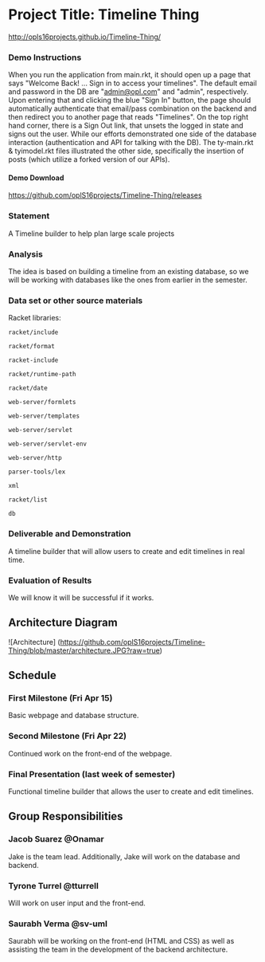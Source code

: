 # Project Title: Timeline Thing
http://opls16projects.github.io/Timeline-Thing/

### Demo Instructions
When you run the application from main.rkt, it should open up a page that says "Welcome Back! ... Sign in to access your timelines". The default email and password in the DB are "admin@opl.com" and "admin", respectively. Upon entering that and clicking the blue "Sign In" button, the page should automatically authenticate that email/pass combination on the backend and then redirect you to another page that reads "Timelines". On the top right hand corner, there is a Sign Out link, that unsets the logged in state and signs out the user. While our efforts demonstrated one side of the database interaction (authentication and API for talking with the DB). The ty-main.rkt & tyimodel.rkt files illustrated the other side, specifically the insertion of posts (which utilize a forked version of our APIs).

#### Demo Download
https://github.com/oplS16projects/Timeline-Thing/releases

### Statement
A Timeline builder to help plan large scale projects

### Analysis
The idea is based on building a timeline from an existing database, so we will be working with databases like the ones from earlier in the semester.

### Data set or other source materials
Racket libraries:

`racket/include`

`racket/format`

`racket-include`

`racket/runtime-path`
  
`racket/date`

`web-server/formlets`

`web-server/templates`

`web-server/servlet`

`web-server/servlet-env`

`web-server/http`

`parser-tools/lex`

`xml`

`racket/list`

`db`

### Deliverable and Demonstration
A timeline builder that will allow users to create and edit timelines in real time.

### Evaluation of Results
We will know it will be successful if it works.

## Architecture Diagram
![Architecture] (https://github.com/oplS16projects/Timeline-Thing/blob/master/architecture.JPG?raw=true)

## Schedule

### First Milestone (Fri Apr 15)
Basic webpage and database structure.

### Second Milestone (Fri Apr 22)
Continued work on the front-end of the webpage.

### Final Presentation (last week of semester)
Functional timeline builder that allows the user to create and edit timelines.

## Group Responsibilities

### Jacob Suarez @Onamar
Jake is the team lead. Additionally, Jake will work on the database and backend.

### Tyrone Turrel @tturrell
Will work on user input and the front-end.

### Saurabh Verma @sv-uml
Saurabh will be working on the front-end (HTML and CSS) as well as assisting the team in the development of the backend architecture.

